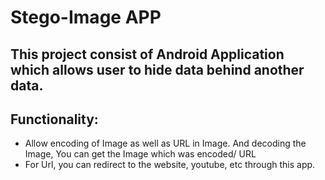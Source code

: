 # Stego-Image APP
## This project consist of Android Application which allows user to hide data behind another data.
## Functionality: 
 - Allow encoding of Image as well as URL in Image. And decoding the Image, You can get the Image which was encoded/ URL
 - For Url, you can redirect to the website, youtube, etc through this app.

